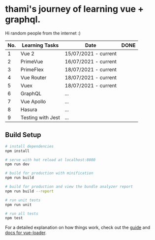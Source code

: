 # thami's journey of learning vue + graphql.

Hi random people from the internet :)

| No. | Learning Tasks | Date | DONE |
| ------ | ------ | ------ | ------ |
| 1 | Vue 2 | 15/07/2021 - current |  |
| 2 | PrimeVue | 16/07/2021 - current |  |
| 3 | PrimeFlex | 18/07/2021 - current |  |
| 4 | Vue Router | 18/07/2021 - current |  |
| 5 | Vuex | 18/07/2021 - current |  |
| 6 | GraphQL | ... |  |
| 7 | Vue Apollo | ... |  |
| 8 | Hasura | ... |  |
| 9 | Testing with Jest | ... |  |

## Build Setup

``` bash
# install dependencies
npm install

# serve with hot reload at localhost:8080
npm run dev

# build for production with minification
npm run build

# build for production and view the bundle analyzer report
npm run build --report

# run unit tests
npm run unit

# run all tests
npm test
```

For a detailed explanation on how things work, check out the [guide](http://vuejs-templates.github.io/webpack/) and [docs for vue-loader](http://vuejs.github.io/vue-loader).
